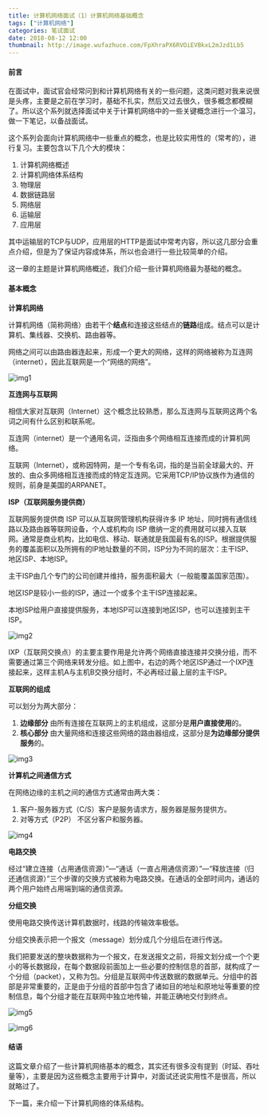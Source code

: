 ```yaml
---
title: 计算机网络面试（1）计算机网络基础概念
tags: ["计算机网络"]
categories: 笔试面试
date: 2018-08-12 12:00
thumbnail: http://image.wufazhuce.com/FpXhraPX6RVOiEVBkxL2mJzd1Lb5
---
```


#### 前言

在面试中，面试官会经常问到和计算机网络有关的一些问题，这类问题对我来说很是头疼，主要是之前在学习时，基础不扎实，然后又过去很久，很多概念都模糊了。所以这个系列就选择面试中关于计算机网络中的一些关键概念进行一个温习，做一下笔记，以备战面试。

这个系列会面向计算机网络中一些重点的概念，也是比较实用性的（常考的），进行复习。主要包含以下几个大的模块：

1. 计算机网络概述
2. 计算机网络体系结构
3. 物理层
4. 数据链路层
5. 网络层
6. 运输层
7. 应用层

其中运输层的TCP与UDP，应用层的HTTP是面试中常考内容，所以这几部分会重点介绍，但是为了保证内容成体系，所以也会进行一些比较简单的介绍。

这一章的主题是计算机网络概述，我们介绍一些计算机网络最为基础的概念。

#### 基本概念

**计算机网络**

计算机网络（简称网络）由若干个**结点**和连接这些结点的**链路**组成。结点可以是计算机、集线器、交换机、路由器等。

网络之间可以由路由器连起来，形成一个更大的网络，这样的网络被称为互连网（internet），因此互联网是一个“网络的网络”。

![img1](https://i.loli.net/2019/08/29/LNpbDTPxgh1rdCq.jpg)

**互连网与互联网**

相信大家对互联网（Internet）这个概念比较熟悉，那么互连网与互联网这两个名词之间有什么区别和联系呢。

互连网（internet）是一个通用名词，泛指由多个网络相互连接而成的计算机网络。

互联网（Internet），或称因特网，是一个专有名词，指的是当前全球最大的、开放的、由众多网络相互连接而成的特定互连网。它采用TCP/IP协议族作为通信的规则，前身是美国的ARPANET。

**ISP（互联网服务提供商）**

互联网服务提供商 ISP 可以从互联网管理机构获得许多 IP 地址，同时拥有通信线路以及路由器等联网设备，个人或机构向 ISP 缴纳一定的费用就可以接入互联网。通常是商业机构，比如电信、移动、联通就是我国最有名的ISP。根据提供服务的覆盖面积以及所拥有的IP地址数量的不同，ISP分为不同的层次：主干ISP、地区ISP、本地ISP。

主干ISP由几个专门的公司创建并维持，服务面积最大（一般能覆盖国家范围）。

地区ISP是较小一些的ISP，通过一个或多个主干ISP连接起来。

本地ISP给用户直接提供服务，本地ISP可以连接到地区ISP，也可以连接到主干ISP。

![img2](https://i.loli.net/2019/08/29/DJqdpeA1MtTnBCo.jpg)

IXP（互联网交换点）的主要主要作用是允许两个网络直接连接并交换分组，而不需要通过第三个网络来转发分组。如上图中，右边的两个地区ISP通过一个IXP连接起来，这样主机A与主机B交换分组时，不必再经过最上层的主干ISP。

**互联网的组成**

可以划分为两大部分：
1. **边缘部分** 由所有连接在互联网上的主机组成，这部分是**用户直接使用**的。
2. **核心部分** 由大量网络和连接这些网络的路由器组成，这部分是**为边缘部分提供服务**的。

![img3](https://i.loli.net/2019/08/29/yLvHIDBri5GsPdJ.jpg)

**计算机之间通信方式**

在网络边缘的主机之间的通信方式通常由两大类：
1. 客户-服务器方式（C/S）客户是服务请求方，服务器是服务提供方。
2. 对等方式（P2P） 不区分客户和服务器。

![img4](https://i.loli.net/2019/08/29/QLtIWUTSKEGn3D2.jpg)

**电路交换**

经过“建立连接（占用通信资源）”—“通话（一直占用通信资源）”—“释放连接（归还通信资源）”三个步骤的交换方式被称为电路交换。在通话的全部时间内，通话的两个用户始终占用端到端的通信资源。

**分组交换**

使用电路交换传送计算机数据时，线路的传输效率极低。

分组交换表示把一个报文（message）划分成几个分组后在进行传送。

我们把要发送的整块数据称为一个报文，在发送报文之前，将报文划分成一个个更小的等长数据段，在每个数据段前面加上一些必要的控制信息的首部，就构成了一个分组（packet），又称为包。分组是互联网中传送数据的数据单元。分组中的首部是非常重要的，正是由于分组的首部中包含了诸如目的地址和原地址等重要的控制信息，每个分组才能在互联网中独立地传输，并能正确地交付到终点。

![img5](https://i.loli.net/2019/08/29/7ukcQhYmnICK5Eq.jpg)

![img6](https://i.loli.net/2019/08/29/ZgT65QMDafE7iby.jpg)

#### 结语

这篇文章介绍了一些计算机网络基本的概念，其实还有很多没有提到（时延、吞吐量等），主要是因为这些概念主要用于计算中，对面试还说实用性不是很高，所以就略过了。

下一篇，来介绍一下计算机网络的体系结构。

















